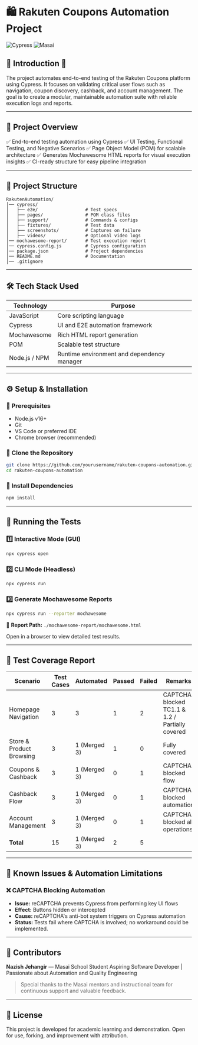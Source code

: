 # 🛍️ Rakuten Coupons Automation Project

![Cypress](https://img.shields.io/badge/Cypress-Testing-brightgreen) ![Masai](https://img.shields.io/badge/Masai-School-red)

## 📌 Introduction 🚀

The project automates end-to-end testing of the Rakuten Coupons platform using Cypress. It focuses on validating critical user flows such as navigation, coupon discovery, cashback, and account management. The goal is to create a modular, maintainable automation suite with reliable execution logs and reports.

---

## 🔹 Project Overview

✅ End-to-end testing automation using Cypress
✅ UI Testing, Functional Testing, and Negative Scenarios
✅ Page Object Model (POM) for scalable architecture
✅ Generates Mochawesome HTML reports for visual execution insights
✅ CI-ready structure for easy pipeline integration

---

## 📂 Project Structure

```
RakutenAutomation/
│── cypress/
│   ├── e2e/                  # Test specs
│   ├── pages/                # POM class files
│   ├── support/              # Commands & configs
│   ├── fixtures/             # Test data
│   ├── screenshots/          # Captures on failure
│   ├── videos/               # Optional video logs
│── mochawesome-report/       # Test execution report
│── cypress.config.js         # Cypress configuration
│── package.json              # Project dependencies
│── README.md                 # Documentation
│── .gitignore
```

---

## 🛠️ Tech Stack Used

| Technology    | Purpose                                    |
| ------------- | ------------------------------------------ |
| JavaScript    | Core scripting language                    |
| Cypress       | UI and E2E automation framework            |
| Mochawesome   | Rich HTML report generation                |
| POM           | Scalable test structure                    |
| Node.js / NPM | Runtime environment and dependency manager |

---

## ⚙️ Setup & Installation

### 🔹 Prerequisites

* Node.js v16+
* Git
* VS Code or preferred IDE
* Chrome browser (recommended)

### 🔹 Clone the Repository

```bash
git clone https://github.com/yourusername/rakuten-coupons-automation.git
cd rakuten-coupons-automation
```

### 🔹 Install Dependencies

```bash
npm install
```

---

## 🚀 Running the Tests

### 1️⃣ Interactive Mode (GUI)

```bash
npx cypress open
```

### 2️⃣ CLI Mode (Headless)

```bash
npx cypress run
```

### 3️⃣ Generate Mochawesome Reports

```bash
npx cypress run --reporter mochawesome
```

📍 **Report Path:** `./mochawesome-report/mochawesome.html`

Open in a browser to view detailed test results.

---
## 🧾 Test Coverage Report

| Scenario                 | Test Cases | Automated | Passed | Failed | Remarks                        |
| ------------------------ | ---------- | --------- | ------ | ------ | ------------------------------ |
| Homepage Navigation      | 3          | 3         | 1      | 2      | CAPTCHA blocked TC1.1 & 1.2 / Partially covered   |
| Store & Product Browsing | 3          | 1 (Merged 3)         | 1      | 0      | Fully covered                  |
| Coupons & Cashback       | 3          | 1 (Merged 3)         | 0      | 1      | CAPTCHA blocked flow           |
| Cashback Flow            | 3          | 1 (Merged 3)         | 0      | 1      | CAPTCHA blocked automation     |
| Account Management       | 3          | 1 (Merged 3)         | 0      | 1      | CAPTCHA blocked all operations |
| **Total**                | 15         | 1 (Merged 3)         | 2      | 5      |                                |

---

## 🐞 Known Issues & Automation Limitations

### ❌ CAPTCHA Blocking Automation

* **Issue:** reCAPTCHA prevents Cypress from performing key UI flows
* **Effect:** Buttons hidden or intercepted
* **Cause:** reCAPTCHA's anti-bot system triggers on Cypress automation
* **Status:** Tests fail where CAPTCHA is involved; no workaround could be implemented.

---

## 🤝 Contributors

**Nazish Jehangir** — Masai School Student
Aspiring Software Developer | Passionate about Automation and Quality Engineering

> Special thanks to the Masai mentors and instructional team for continuous support and valuable feedback.

---

## 📃 License

This project is developed for academic learning and demonstration. Open for use, forking, and improvement with attribution.
